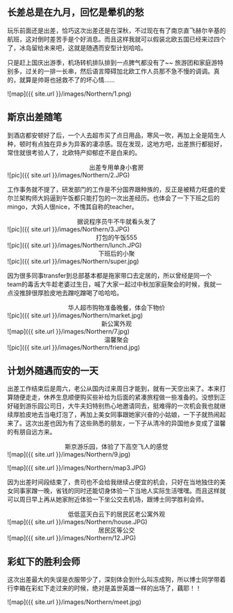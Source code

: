 ## 长差总是在九月，回忆是晕机的愁

玩乐前面还是出差，恰巧这次出差还是在深秋，不过现在有了南京直飞赫尔辛基的航班，这对倒时差苦手是个好消息。而且这样我就可以假装北欧五国已经来过四个了，冰岛留给未来吧，这就是随遇而安型计划哈哈。

只是赶上国庆出游季，机场转机排队排到一点脾气都没有了~~ 旅游团和家庭游特别多，过关的一排一长串，然后语言障碍加北欧工作人员那不急不慢的调调。真的，就算是帅哥也拯救不了的坏心情……

![map]({{ site.url }}/images/Northern/1.png)

## 斯京出差随笔

到酒店都安顿好了后，一个人去超市买了点日用品，寒风一吹，再加上全是陌生人种，顿时有点独在异乡为异客的凄凉感。现在发现，这地方吧，出差旅行都挺好，常住就很考验人了，北欧特产抑郁症不是白来的。

<center>出差专用单身小套房</center>
![pic]({{ site.url }}/images/Northern/2.JPG)

工作事务就不提了，研发部门的工作是不分国界跟种族的，反正是被精力旺盛的爱尔兰架构师大妈逼到午饭都只能打包的一次出差经历。也体会了一下下班之后的mingo，大妈人很nice，不愧其自称的teacher。

<center>据说程序员牛不牛就看头发了</center>
![pic]({{ site.url }}/images/Northern/3.JPG)

<center>打包的午饭555</center>
![pic]({{ site.url }}/images/Northern/lunch.JPG)


<center>下班后的小聚</center>
![pic]({{ site.url }}/images/Northern/super.jpg)

因为很多同事transfer到总部基本都是拖家带口去定居的，所以曾经是同一个team的毒舌大牛趁老婆过生日，喊了大家一起过中秋加家庭聚会的时候，我就一点没推辞很厚脸皮地去蹭吃蹭喝了哈哈哈。

<center>华人超市购物准备晚餐，体会下物价</center>
![pic]({{ site.url }}/images/Northern/market.jpg)

<center>新公寓外观</center>
![map]({{ site.url }}/images/Northern/7.jpg)

<center>温馨聚会</center>
![pic]({{ site.url }}/images/Northern/friend.jpg)



## 计划外随遇而安的一天

出差工作结束后是周六，老公从国内过来周日才能到，就有一天空出来了。本来打算随便走走，休养生息顺便购买些补给为后面的紧凑旅程做一些准备的。没想到正好碰到游乐园公司日，大牛夫妇特别热心地邀请同去，挺难得的一次机会我也就继续厚脸皮地去当电灯泡了，再加上美女同事跟她家兴奋的小姑娘，一下子就热闹起来了。这次出差也因为有了这些熟悉的朋友，一下子从清冷的异国他乡变成了温馨的有朋自远方来。

<center>斯京游乐园，体验了下高空飞人的感觉</center>
![map]({{ site.url }}/images/Northern/9.jpg)

![map]({{ site.url }}/images/Northern/map3.JPG)

因为出差时间段结束了，贵司也不会给我继续占便宜的机会，只好在当地独住的美女同事家蹭一晚，省钱的同时还能切身体验一下当地人实际生活嘿嘿。而且这样就可以周日早上再从她家附近体验一下坐公交去机场，跟博士同学胜利会师。

<center>低低蓝天白云下的居民区老公寓外观</center>
![map]({{ site.url }}/images/Northern/house.JPG)

<center>居民区等公交</center>
![map]({{ site.url }}/images/Northern/12.JPG)


## 彩虹下的胜利会师

这次出差最大的失误是衣服带少了，深刻体会到什么叫冻成狗，所以博士同学带着行李箱在彩虹下走过来的时候，绝对是盖世英雄一样的出场了，藕耶！！


![map]({{ site.url }}/images/Northern/meet.jpg)




